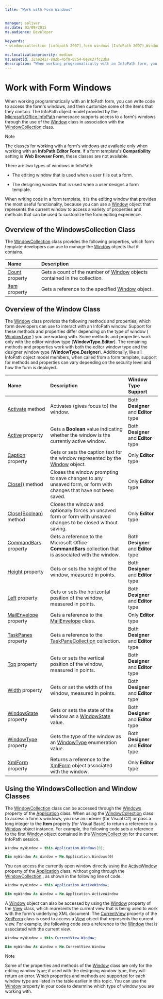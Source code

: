 ```yaml
---
title: "Work with Form Windows"
 
 
manager: soliver
ms.date: 03/09/2015
ms.audience: Developer
 
keywords:
- windowscollection [infopath 2007],form windows [InfoPath 2007],Window class [InfoPath 2007]
 
ms.localizationpriority: medium
ms.assetid: 32ae2427-882b-45f8-8754-0e8c27fc23ba
description: "When working programmatically with an InfoPath form, you can write code to access the form's windows, and then customize some of the items that they contain. The InfoPath object model provided by the Microsoft.Office.InfoPath namespace supports access to a form's windows through the use of the Window class in association with the WindowCollection class."
---
```


# Work with Form Windows

When working programmatically with an InfoPath form, you can write code to access the form's windows, and then customize some of the items that they contain. The InfoPath object model provided by the [Microsoft.Office.InfoPath](https://msdn.microsoft.com/library/Microsoft.Office.InfoPath.aspx) namespace supports access to a form's windows through the use of the [Window](https://msdn.microsoft.com/library/Microsoft.Office.InfoPath.Window.aspx) class in association with the [WindowCollection](https://msdn.microsoft.com/library/Microsoft.Office.InfoPath.WindowCollection.aspx) class. 
  
> [!NOTE]
> The classes for working with a form's windows are available only when working with an **InfoPath Editor Form**. If a form template's **Compatibility** setting is **Web Browser Form**, these classes are not available. 
  
There are two types of windows in InfoPath: 
  
- The editing window that is used when a user fills out a form.
    
- The designing window that is used when a user designs a form template.
    
When writing code in a form template, it is the editing window that provides the most useful functionality, because you can use a [Window](https://msdn.microsoft.com/library/Microsoft.Office.InfoPath.Window.aspx) object that represents the current window to access a variety of properties and methods that can be used to customize the form editing experience. 
  
## Overview of the WindowsCollection Class

The [WindowCollection](https://msdn.microsoft.com/library/Microsoft.Office.InfoPath.WindowCollection.aspx) class provides the following properties, which form template developers can use to manage the [Window](https://msdn.microsoft.com/library/Microsoft.Office.InfoPath.Window.aspx) objects that it contains. 
  
|**Name**|**Description**|
|:-----|:-----|
|[Count](https://msdn.microsoft.com/library/Microsoft.Office.InfoPath.WindowCollection.Count.aspx) property  <br/> |Gets a count of the number of [Window](https://msdn.microsoft.com/library/Microsoft.Office.InfoPath.Window.aspx) objects contained in the collection. |
|[Item](https://msdn.microsoft.com/library/Microsoft.Office.InfoPath.WindowCollection.Item.aspx) property  <br/> |Gets a reference to the specified [Window](https://msdn.microsoft.com/library/Microsoft.Office.InfoPath.Window.aspx) object. |
   
## Overview of the Window Class

The [Window](https://msdn.microsoft.com/library/Microsoft.Office.InfoPath.Window.aspx) class provides the following methods and properties, which form developers can use to interact with an InfoPath window. Support for these methods and properties differ depending on the type of window ( [WindowType](https://msdn.microsoft.com/library/Microsoft.Office.InfoPath.WindowType.aspx) ) you are working with. Some methods and properties work only with the editor window type (**WindowType.Editor**). The remaining methods and properties work with both the editor window type and the designer window type (**WindowType.Designer**). Additionally, like all InfoPath object model members, when called from a form template, support for methods and properties can vary depending on the security level and how the form is deployed.
  
|**Name**|**Description**|**Window Type Support**|
|:-----|:-----|:-----|
|[Activate](https://msdn.microsoft.com/library/Microsoft.Office.InfoPath.Window.Activate.aspx) method  <br/> |Activates (gives focus to) the window. |Both **Designer** and **Editor** type  <br/> |
|[Active](https://msdn.microsoft.com/library/Microsoft.Office.InfoPath.Window.Active.aspx) property  <br/> |Gets a **Boolean** value indicating whether the window is the currently active window. |Both **Designer** and **Editor** type  <br/> |
|[Caption](https://msdn.microsoft.com/library/Microsoft.Office.InfoPath.Window.Caption.aspx) property  <br/> |Gets or sets the caption text for the window represented by the [Window](https://msdn.microsoft.com/library/Microsoft.Office.InfoPath.Window.aspx) object. |Only **Editor** type  <br/> |
|[Close()](https://msdn.microsoft.com/library/Microsoft.Office.InfoPath.Window.Close.aspx) method  <br/> |Closes the window prompting to save changes to any unsaved form, or form with changes that have not been saved. |Only **Editor** type  <br/> |
|[Close(Boolean)](https://msdn.microsoft.com/library/Microsoft.Office.InfoPath.Window.Close.aspx) method  <br/> |Closes the window and optionally forces an unsaved form or form with unsaved changes to be closed without saving. |Only **Editor** type  <br/> |
|[CommandBars](https://msdn.microsoft.com/library/Microsoft.Office.InfoPath.Window.CommandBars.aspx) property  <br/> |Gets a reference to the Microsoft Office **CommandBars** collection that is associated with the window. |Both **Designer** and **Editor** type  <br/> |
|[Height](https://msdn.microsoft.com/library/Microsoft.Office.InfoPath.Window.Height.aspx) property  <br/> |Gets or sets the height of the window, measured in points. |Both **Designer** and **Editor** type  <br/> |
|[Left](https://msdn.microsoft.com/library/Microsoft.Office.InfoPath.Window.Left.aspx) property  <br/> |Gets or sets the horizontal position of the window, measured in points. |Both **Designer** and **Editor** type  <br/> |
|[MailEnvelope](https://msdn.microsoft.com/library/Microsoft.Office.InfoPath.Window.MailEnvelope.aspx) property  <br/> |Gets a reference to the [MailEnvelope](https://msdn.microsoft.com/library/Microsoft.Office.InfoPath.MailEnvelope.aspx) class. |Only **Editor** type  <br/> |
|[TaskPanes](https://msdn.microsoft.com/library/Microsoft.Office.InfoPath.Window.TaskPanes.aspx) property  <br/> |Gets a reference to the [TaskPaneCollection](https://msdn.microsoft.com/library/Microsoft.Office.InfoPath.TaskPaneCollection.aspx) collection. |Both **Designer** and **Editor** type  <br/> |
|[Top](https://msdn.microsoft.com/library/Microsoft.Office.InfoPath.Window.Top.aspx) property  <br/> |Gets or sets the vertical position of the window, measured in points. |Both **Designer** and **Editor** type  <br/> |
|[Width](https://msdn.microsoft.com/library/Microsoft.Office.InfoPath.Window.Width.aspx) property  <br/> |Gets or set the width of the window, measured in points. |Both **Designer** and **Editor** type  <br/> |
|[WindowState](https://msdn.microsoft.com/library/Microsoft.Office.InfoPath.Window.WindowState.aspx) property  <br/> |Gets or sets the state of the window as a [WindowState](https://msdn.microsoft.com/library/Microsoft.Office.InfoPath.WindowState.aspx) value. |Both **Designer** and **Editor** type  <br/> |
|[WindowType](https://msdn.microsoft.com/library/Microsoft.Office.InfoPath.Window.WindowType.aspx) property  <br/> |Gets the type of the window as an [WindowType](https://msdn.microsoft.com/library/Microsoft.Office.InfoPath.WindowType.aspx) enumeration value. |Both **Designer** and **Editor** type  <br/> |
|[XmlForm](https://msdn.microsoft.com/library/Microsoft.Office.InfoPath.Window.XmlForm.aspx) property  <br/> |Returns a reference to the [XmlForm](https://msdn.microsoft.com/library/Microsoft.Office.InfoPath.XmlForm.aspx) object associated with the window. |Only **Editor** type  <br/> |
   
## Using the WindowsCollection and Window Classes

The [WindowCollection](https://msdn.microsoft.com/library/Microsoft.Office.InfoPath.WindowCollection.aspx) class can be accessed through the [Windows](https://msdn.microsoft.com/library/Microsoft.Office.InfoPath.Application.Windows.aspx) property of the [Application](https://msdn.microsoft.com/library/Microsoft.Office.InfoPath.Application.aspx) class. When using the [WindowCollection](https://msdn.microsoft.com/library/Microsoft.Office.InfoPath.WindowCollection.aspx) class to access a form's windows, you use an indexer (for Visual C#) or pass a long integer to the **Item** property (for Visual Basic) to return a reference to a [Window](https://msdn.microsoft.com/library/Microsoft.Office.InfoPath.Window.aspx) object instance. For example, the following code sets a reference to the first [Window](https://msdn.microsoft.com/library/Microsoft.Office.InfoPath.Window.aspx) object contained in the [WindowCollection](https://msdn.microsoft.com/library/Microsoft.Office.InfoPath.WindowCollection.aspx) for the current InfoPath session. 
  
```cs
Window myWindow = this.Application.Windows[0];
```

```vb
Dim myWindow As Window = Me.Application.Windows(0)
```

You can access the currently open window directly using the [ActiveWindow](https://msdn.microsoft.com/library/Microsoft.Office.InfoPath.Application.ActiveWindow.aspx) property of the [Application](https://msdn.microsoft.com/library/Microsoft.Office.InfoPath.Application.aspx) class, without going through the [WindowCollection](https://msdn.microsoft.com/library/Microsoft.Office.InfoPath.WindowCollection.aspx) , as shown in the following line of code. 
  
```cs
Window myWindow = this.Application.ActiveWindow;
```

```vb
Dim myWindow As Window = Me.Application.ActiveWindow
```

A [Window](https://msdn.microsoft.com/library/Microsoft.Office.InfoPath.Window.aspx) object can also be accessed by using the [Window](https://msdn.microsoft.com/library/Microsoft.Office.InfoPath.View.Window.aspx) property of the [View](https://msdn.microsoft.com/library/Microsoft.Office.InfoPath.View.aspx) class, which represents the current view that is being used to work with the form's underlying XML document. The [CurrentView](https://msdn.microsoft.com/library/Microsoft.Office.InfoPath.XmlForm.CurrentView.aspx) property of the [XmlForm](https://msdn.microsoft.com/library/Microsoft.Office.InfoPath.XmlForm.aspx) class is used to access a [View](https://msdn.microsoft.com/library/Microsoft.Office.InfoPath.View.aspx) object that represents the current view. For example, the following code sets a reference to the [Window](https://msdn.microsoft.com/library/Microsoft.Office.InfoPath.Window.aspx) that is associated with the current view. 
  
```cs
Window myWindow = this.CurrentView.Window;
```

```vb
Dim myWindow As Window = Me.CurrentView.Window
```

> [!NOTE]
> Some of the properties and methods of the [Window](https://msdn.microsoft.com/library/Microsoft.Office.InfoPath.Window.aspx) class are only for the editing window type; if used with the designing window type, they will return an error. Which properties and methods are supported for each window type are listed in the table earlier in this topic. You can use the [Window](https://msdn.microsoft.com/library/Microsoft.Office.InfoPath.Window.aspx) property in your code to determine which type of window you are working with. 
  

